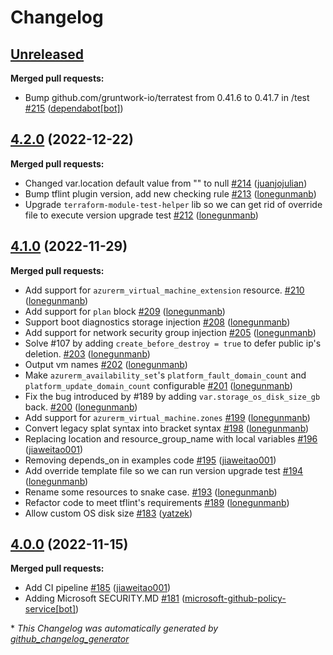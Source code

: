 # Changelog

## [Unreleased](https://github.com/Azure/terraform-azurerm-compute/tree/HEAD)

**Merged pull requests:**

- Bump github.com/gruntwork-io/terratest from 0.41.6 to 0.41.7 in /test [\#215](https://github.com/Azure/terraform-azurerm-compute/pull/215) ([dependabot[bot]](https://github.com/apps/dependabot))

## [4.2.0](https://github.com/Azure/terraform-azurerm-compute/tree/4.2.0) (2022-12-22)

**Merged pull requests:**

- Changed var.location default value from "" to null [\#214](https://github.com/Azure/terraform-azurerm-compute/pull/214) ([juanjojulian](https://github.com/juanjojulian))
- Bump tflint plugin version, add new checking rule [\#213](https://github.com/Azure/terraform-azurerm-compute/pull/213) ([lonegunmanb](https://github.com/lonegunmanb))
- Upgrade `terraform-module-test-helper` lib so we can get rid of override file to execute version upgrade test [\#212](https://github.com/Azure/terraform-azurerm-compute/pull/212) ([lonegunmanb](https://github.com/lonegunmanb))

## [4.1.0](https://github.com/Azure/terraform-azurerm-compute/tree/4.1.0) (2022-11-29)

**Merged pull requests:**

- Add support for `azurerm_virtual_machine_extension` resource. [\#210](https://github.com/Azure/terraform-azurerm-compute/pull/210) ([lonegunmanb](https://github.com/lonegunmanb))
- Add support for `plan` block [\#209](https://github.com/Azure/terraform-azurerm-compute/pull/209) ([lonegunmanb](https://github.com/lonegunmanb))
- Support boot diagnostics storage injection [\#208](https://github.com/Azure/terraform-azurerm-compute/pull/208) ([lonegunmanb](https://github.com/lonegunmanb))
- Add support for network security group injection [\#205](https://github.com/Azure/terraform-azurerm-compute/pull/205) ([lonegunmanb](https://github.com/lonegunmanb))
- Solve \#107 by adding `create_before_destroy = true` to defer public ip's deletion. [\#203](https://github.com/Azure/terraform-azurerm-compute/pull/203) ([lonegunmanb](https://github.com/lonegunmanb))
- Output vm names [\#202](https://github.com/Azure/terraform-azurerm-compute/pull/202) ([lonegunmanb](https://github.com/lonegunmanb))
- Make `azurerm_availability_set`'s `platform_fault_domain_count` and `platform_update_domain_count` configurable [\#201](https://github.com/Azure/terraform-azurerm-compute/pull/201) ([lonegunmanb](https://github.com/lonegunmanb))
- Fix the bug introduced by \#189 by adding `var.storage_os_disk_size_gb` back. [\#200](https://github.com/Azure/terraform-azurerm-compute/pull/200) ([lonegunmanb](https://github.com/lonegunmanb))
- Add support for `azurerm_virtual_machine.zones` [\#199](https://github.com/Azure/terraform-azurerm-compute/pull/199) ([lonegunmanb](https://github.com/lonegunmanb))
- Convert legacy splat syntax into bracket syntax [\#198](https://github.com/Azure/terraform-azurerm-compute/pull/198) ([lonegunmanb](https://github.com/lonegunmanb))
- Replacing location and resource\_group\_name with local variables [\#196](https://github.com/Azure/terraform-azurerm-compute/pull/196) ([jiaweitao001](https://github.com/jiaweitao001))
- Removing depends\_on in examples code [\#195](https://github.com/Azure/terraform-azurerm-compute/pull/195) ([jiaweitao001](https://github.com/jiaweitao001))
- Add override template file so we can run version upgrade test [\#194](https://github.com/Azure/terraform-azurerm-compute/pull/194) ([lonegunmanb](https://github.com/lonegunmanb))
- Rename some resources to snake case. [\#193](https://github.com/Azure/terraform-azurerm-compute/pull/193) ([lonegunmanb](https://github.com/lonegunmanb))
- Refactor code to meet tflint's requirements [\#189](https://github.com/Azure/terraform-azurerm-compute/pull/189) ([lonegunmanb](https://github.com/lonegunmanb))
- Allow custom OS disk size [\#183](https://github.com/Azure/terraform-azurerm-compute/pull/183) ([yatzek](https://github.com/yatzek))

## [4.0.0](https://github.com/Azure/terraform-azurerm-compute/tree/4.0.0) (2022-11-15)

**Merged pull requests:**

- Add CI pipeline [\#185](https://github.com/Azure/terraform-azurerm-compute/pull/185) ([jiaweitao001](https://github.com/jiaweitao001))
- Adding Microsoft SECURITY.MD [\#181](https://github.com/Azure/terraform-azurerm-compute/pull/181) ([microsoft-github-policy-service[bot]](https://github.com/apps/microsoft-github-policy-service))



\* *This Changelog was automatically generated by [github_changelog_generator](https://github.com/github-changelog-generator/github-changelog-generator)*
